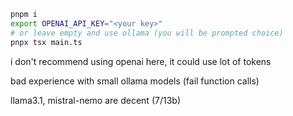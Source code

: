





```bash
pnpm i
export OPENAI_API_KEY="<your key>"
# or leave empty and use ollama (you will be prompted choice)
pnpx tsx main.ts
```

i don't recommend using openai here, it could use lot of tokens 

bad experience with small ollama models (fail function calls)

llama3.1, mistral-nemo are decent (7/13b)











